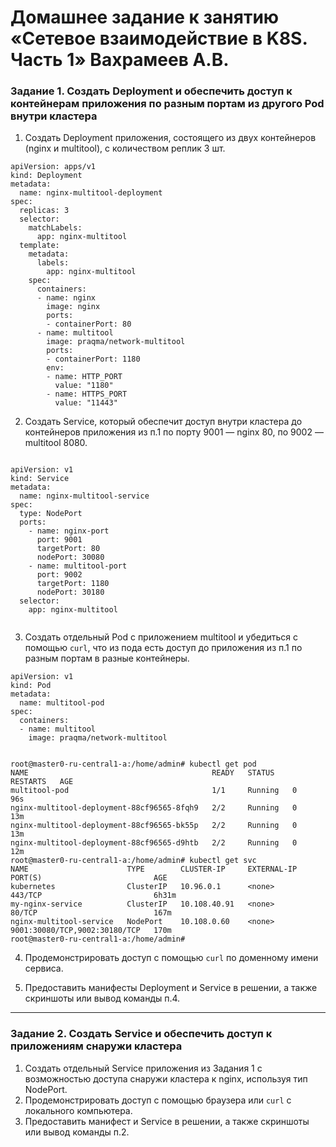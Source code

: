 # Домашнее задание к занятию «Сетевое взаимодействие в K8S. Часть 1» Вахрамеев А.В.


### Задание 1. Создать Deployment и обеспечить доступ к контейнерам приложения по разным портам из другого Pod внутри кластера

1. Создать Deployment приложения, состоящего из двух контейнеров (nginx и multitool), с количеством реплик 3 шт.
```
apiVersion: apps/v1
kind: Deployment
metadata:
  name: nginx-multitool-deployment
spec:
  replicas: 3
  selector:
    matchLabels:
      app: nginx-multitool
  template:
    metadata:
      labels:
        app: nginx-multitool
    spec:
      containers:
      - name: nginx
        image: nginx
        ports:
        - containerPort: 80
      - name: multitool
        image: praqma/network-multitool
        ports:
        - containerPort: 1180
        env:
        - name: HTTP_PORT
          value: "1180"
        - name: HTTPS_PORT
          value: "11443"

```

2. Создать Service, который обеспечит доступ внутри кластера до контейнеров приложения из п.1 по порту 9001 — nginx 80, по 9002 — multitool 8080.

```

apiVersion: v1
kind: Service
metadata:
  name: nginx-multitool-service
spec:
  type: NodePort
  ports:
    - name: nginx-port
      port: 9001
      targetPort: 80
      nodePort: 30080
    - name: multitool-port
      port: 9002
      targetPort: 1180
      nodePort: 30180
  selector:
    app: nginx-multitool


```

3. Создать отдельный Pod с приложением multitool и убедиться с помощью `curl`, что из пода есть доступ до приложения из п.1 по разным портам в разные контейнеры.

```
apiVersion: v1
kind: Pod
metadata:
  name: multitool-pod
spec:
  containers:
  - name: multitool
    image: praqma/network-multitool


```
```
root@master0-ru-central1-a:/home/admin# kubectl get pod
NAME                                         READY   STATUS    RESTARTS   AGE
multitool-pod                                1/1     Running   0          96s
nginx-multitool-deployment-88cf96565-8fqh9   2/2     Running   0          13m
nginx-multitool-deployment-88cf96565-bk55p   2/2     Running   0          13m
nginx-multitool-deployment-88cf96565-d9htb   2/2     Running   0          12m
root@master0-ru-central1-a:/home/admin# kubectl get svc
NAME                      TYPE        CLUSTER-IP     EXTERNAL-IP   PORT(S)                         AGE
kubernetes                ClusterIP   10.96.0.1      <none>        443/TCP                         6h31m
my-nginx-service          ClusterIP   10.108.40.91   <none>        80/TCP                          167m
nginx-multitool-service   NodePort    10.108.0.60    <none>        9001:30080/TCP,9002:30180/TCP   170m
root@master0-ru-central1-a:/home/admin# 

```

4. Продемонстрировать доступ с помощью `curl` по доменному имени сервиса.


5. Предоставить манифесты Deployment и Service в решении, а также скриншоты или вывод команды п.4.

------

### Задание 2. Создать Service и обеспечить доступ к приложениям снаружи кластера

1. Создать отдельный Service приложения из Задания 1 с возможностью доступа снаружи кластера к nginx, используя тип NodePort.
2. Продемонстрировать доступ с помощью браузера или `curl` с локального компьютера.
3. Предоставить манифест и Service в решении, а также скриншоты или вывод команды п.2.
